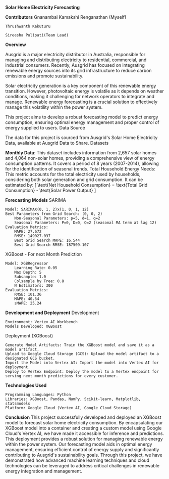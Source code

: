 **Solar Home Electricity Forecasting**

**Contributors**
    Gnanambal Kamakshi Renganathan (Myself)
    
    Thrushwanth Kakuturu
    
    Sireesha Pulipati(Team Lead)

**Overview**

Ausgrid is a major electricity distributor in Australia, responsible for managing and distributing electricity to residential, commercial, and industrial consumers. Recently, Ausgrid has focused on integrating renewable energy sources into its grid infrastructure to reduce carbon emissions and promote sustainability.

Solar electricity generation is a key component of this renewable energy transition. However, photovoltaic energy is volatile as it depends on weather conditions, making it challenging for network operators to integrate and manage. Renewable energy forecasting is a crucial solution to effectively manage this volatility within the power system.

This project aims to develop a robust forecasting model to predict energy consumption, ensuring optimal energy management and proper control of energy supplied to users.
Data Source

The data for this project is sourced from Ausgrid's Solar Home Electricity Data, available at Ausgrid Data to Share.
Datasets

**Monthly Data**: This dataset includes information from 2,657 solar homes and 4,064 non-solar homes, providing a comprehensive view of energy consumption patterns. It covers a period of 8 years (2007-2014), allowing for the identification of seasonal trends.
    Total Household Energy Needs: This metric accounts for the total electricity used by households, considering both solar generation and grid consumption. It can be estimated by: [ \text{Net Household Consumption} = \text{Total Grid Consumption} - \text{Solar Power Output} ]

**Forecasting Models**
SARIMA

    Model: SARIMAX(0, 1, 2)x(1, 0, 1, 12)
    Best Parameters from Grid Search: (0, 0, 2)
        Non-Seasonal Parameters: p=5, d=1, q=2
        Seasonal Parameters: P=0, D=0, Q=2 (seasonal MA term at lag 12)
    Evaluation Metrics:
        MAPE: 27.672
        RMSE: 149027.037
        Best Grid Search MAPE: 16.544
        Best Grid Search RMSE: 187509.107

XGBoost - For next Month Prediction

    Model: XGBRegressor
        Learning Rate: 0.05
        Max Depth: 5
        Subsample: 1.0
        Colsample by Tree: 0.8
        N Estimators: 300
    Evaluation Metrics:
        RMSE: 101.36
        MAPE: 40.54
        sMAPE: 25.24

**Development and Deployment**
Development

    Environment: Vertex AI Workbench
    Models Developed: XGBoost

Deployment (XGBoost)

    Generate Model Artifacts: Train the XGBoost model and save it as a model artifact.
    Upload to Google Cloud Storage (GCS): Upload the model artifact to a designated GCS bucket.
    Import the Model into Vertex AI: Import the model into Vertex AI for deployment.
    Deploy to Vertex Endpoint: Deploy the model to a Vertex endpoint for serving next month predictions for every customer.

**Technologies Used**

    Programming Languages: Python
    Libraries: XGBoost, Pandas, NumPy, Scikit-learn, Matplotlib, statsmodels
    Platform: Google Cloud (Vertex AI, Google Cloud Storage)

**Conclusion**
This project successfully developed and deployed an XGBoost model to forecast solar home electricity consumption. 
By encapsulating our XGBoost model into a container and creating a custom model using Google Cloud's Vertex AI, we have made it accessible for inference and predictions. 
This deployment provides a robust solution for managing renewable energy within the power system. 
Our forecasting model aids in optimal energy management, ensuring efficient control of energy supply and significantly contributing to Ausgrid's sustainability goals. 
Through this project, we have demonstrated how advanced machine learning techniques and cloud technologies can be leveraged to address critical challenges in renewable energy integration and management.

